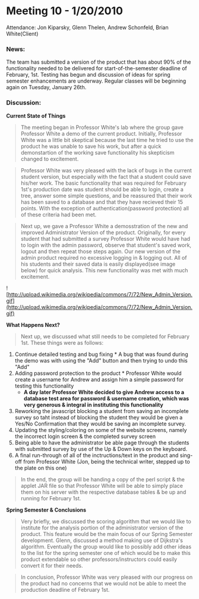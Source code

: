 # Meeting 10 - 1/20/2010 #

Attendance: Jon Kiparsky, Glenn Thelen, Andrew Schonfeld, Brian White(Client)

### News: ###

The team has submitted a version of the product that has about 90% of the functionality needed to be delivered for start-of-the-semester deadline of February, 1st.  Testing has begun and discussion of ideas for spring semester enhancements are underway.  Regular classes will be beginning again on Tuesday, January 26th.

### Discussion: ###

**Current State of Things**
> The meeting began in Professor White's lab where the group gave Professor White a demo of the current product.  Initially, Professor White was a little bit skeptical because the last time he tried to use the product he was unable to save his work, but after a quick demonstartion of the working save functionality his skepticism changed to excitement.

> Professor White was very pleased with the lack of bugs in the current student version, but especially with the fact that a student could save his/her work.  The basic functionality that was required for February 1st's production date was student should be able to login, create a tree, answer some simple questions, and be reassured that their work has been saved to a database and that they have recieved their 15 points.  With the exception of authentication(password protection) all of these criteria had been met.

> Next up, we gave a Professor White a demosstration of the new and improved Administrator Version of the product.  Originally, for every student that had submitted a survey Professor White would have had to login with the admin password, observe that student's saved work, logout and then repeat those steps again.  Our new version of the admin product required no excessive logging in & logging out.  All of his students and their saved data is easily displayed(see image below) for quick analysis.  This new functionality was met with much excitement.

![http://upload.wikimedia.org/wikipedia/commons/7/72/New_Admin_Version.gif](http://upload.wikimedia.org/wikipedia/commons/7/72/New_Admin_Version.gif)

**What Happens Next?**
> Next up, we discussed what still needs to be completed for February 1st.  These things were as follows:
  1. Continue detailed testing and bug fixing
    * A bug that was found during the demo was with using the "Add" button and then trying to undo this "Add"
  1. Adding password protection to the product
    * Professor White would create a username for Andrew and assign him a simple password for testing this functionality
      * **A day later Professor White decided to give Andrew access to a database test area for password & username creation, which was very generous & integral in instituting this functionality**
  1. Reworking the javascript blocking a student from saving an incomplete survey so taht instead of blocking the student they would be given a Yes/No Confirmation that they would be saving an incomplete survey.
  1. Updating the styling/coloring on some of the website screens, namely the incorrect login screen & the completed survey screen
  1. Being able to have the administrator be able page through the students with submitted survey by use of the Up & Down keys on the keyboard.
  1. A final run-through of all of the inctructions/text in the product and sing-off from Professor White (Jon, being the technical writer, stepped up to the plate on this one)

> In the end, the group will be handing a copy of the perl script & the applet JAR file so that Professor White will be able to simply place them on his server with the respective database tables & be up and running for February 1st.

**Spring Semester & Conclusions**
> Very briefly, we discussed the scoring algorithm that we would like to institute for the analysis portion of the administrator version of the product.  This feature would be the main focus of our Spring Semester development.  Glenn, discussed a method making use of Dijkstra's algorithm.  Eventually the group would like to possibly add other ideas to the list for the spring semester one of which would be to make this product extendable so other professors/instructors could easily convert it for their needs.

> In conclusion, Professor White was very pleased with our progress on the product had no concerns that we would not be able to meet the production deadline of February 1st.